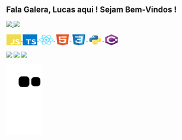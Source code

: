 ## Fala Galera, Lucas aqui ! Sejam Bem-Vindos !
 <div>
  <a href="https://github.com/lucasdoctype">
  <img height="180em" src="https://github-readme-stats.vercel.app/api?username=lucasdoctype&show_icons=true&theme=dark&include_all_commits=true&count_private=true"/>
  <img height="180em" src="https://github-readme-stats.vercel.app/api/top-langs/?username=lucasdoctype&layout=compact&langs_count=7&theme=dark"/>
</div>
<div style="display: inline_block"><br>
  <img align="center" alt="Lucas-Js" height="30" width="40" src="https://raw.githubusercontent.com/devicons/devicon/master/icons/javascript/javascript-plain.svg">
  <img align="center" alt="Lucas-Ts" height="30" width="40" src="https://raw.githubusercontent.com/devicons/devicon/master/icons/typescript/typescript-plain.svg">
  <img align="center" alt="Lucas-React" height="30" width="40" src="https://raw.githubusercontent.com/devicons/devicon/master/icons/react/react-original.svg">
  <img align="center" alt="Lucas-HTML" height="30" width="40" src="https://raw.githubusercontent.com/devicons/devicon/master/icons/html5/html5-original.svg">
  <img align="center" alt="Lucas-CSS" height="30" width="40" src="https://raw.githubusercontent.com/devicons/devicon/master/icons/css3/css3-original.svg">
  <img align="center" alt="Lucas-Python" height="30" width="40" src="https://raw.githubusercontent.com/devicons/devicon/master/icons/python/python-original.svg">
  <img align="center" alt="Lucas-Csharp" height="30" width="40" src="https://raw.githubusercontent.com/devicons/devicon/master/icons/csharp/csharp-original.svg">
</div><br>
 
 <div> 
 <a href="https://discord.gg/pDbY76q8Qf" target="_blank"><img src="https://img.shields.io/badge/Discord-7289DA?style=for-the-badge&logo=discord&logoColor=white" target="_blank"></a> 
  <a href = "mailto:contatorafaballerini@gmail.com"><img src="https://img.shields.io/badge/-Gmail-%23333?style=for-the-badge&logo=gmail&logoColor=white" target="_blank"></a>
  <a href="https://www.linkedin.com/in/rafaella-ballerini-45875016a" target="_blank"><img src="https://img.shields.io/badge/-LinkedIn-%230077B5?style=for-the-badge&logo=linkedin&logoColor=white" target="_blank"></a> 
 
  ![Snake animation](https://github.com/rafaballerini/rafaballerini/blob/output/github-contribution-grid-snake.svg)
 
</div>
  


  
